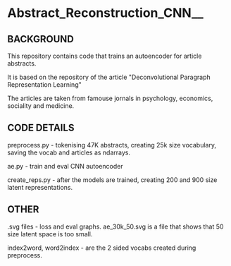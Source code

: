 # Abstract_Reconstruction_CNN__

## BACKGROUND

This repository contains code that trains an autoencoder for article abstracts. 

It is based on the repository of the article "Deconvolutional Paragraph Representation Learning"

The articles are taken from famouse jornals in psychology, economics, sociality and medicine.

## CODE DETAILS

preprocess.py - tokenising 47K abstracts, creating 25k size vocabulary, saving the vocab and articles as ndarrays.

ae.py - train and eval CNN autoencoder

create_reps.py - after the models are trained, creating 200 and 900 size latent representations.

## OTHER

.svg files - loss and eval graphs. ae_30k_50.svg is a file that shows that 50 size latent space is too small.

index2word, word2index - are the 2 sided vocabs created during preprocess.
